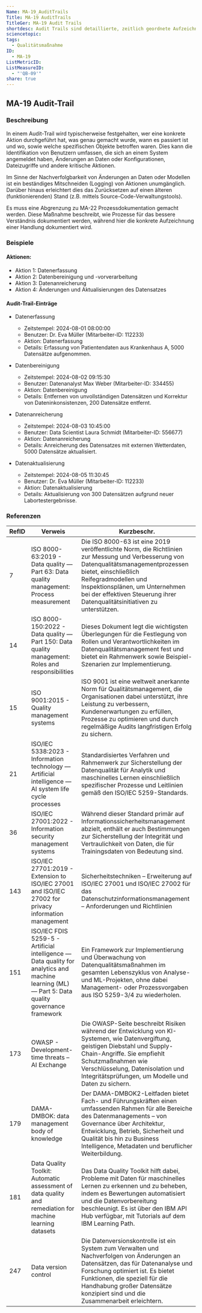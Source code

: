 ```yaml
---
Name: MA-19_AuditTrails
Title: MA-19 AuditTrails
TitleGer: MA-19 Audit Trails
shortdesc: Audit Trails sind detaillierte, zeitlich geordnete Aufzeichnungen von Aktivitäten in einem System, die dazu dienen, Änderungen und Zugriffe nachvollziehbar zu dokumentieren. Sie sind entscheidend für die Sicherstellung von Transparenz, Sicherheit und Compliance in verschiedenen Bereichen, wie IT-Sicherheit und Qualitätsmanagement.
sciencetopic: 
tags:
  - Qualitätsmaßnahme
ID:
  - MA-19
ListMetricID: 
ListMeasureID:
  - "'QB-09'"
share: true
---
```

## MA-19 Audit-Trail

### Beschreibung

In einem Audit-Trail wird typischerweise festgehalten, wer eine konkrete Aktion durchgeführt hat, was genau gemacht wurde, wann es passiert ist und wo, sowie welche spezifischen Objekte betroffen waren. Dies kann die Identifikation von Benutzern umfassen, die sich an einem System angemeldet haben, Änderungen an Daten oder Konfigurationen, Dateizugriffe und andere kritische Aktionen.

Im Sinne der Nachverfolgbarkeit von Änderungen an Daten oder Modellen ist ein beständiges Mitschneiden (Logging) von Aktionen unumgänglich. Darüber hinaus erleichtert dies das Zurücksetzen auf einen älteren (funktionierenden) Stand (z.B. mittels Source-Code-Verwaltungstools).

Es muss eine Abgrenzung zu MA-22 Prozessdokumentation gemacht werden. Diese Maßnahme beschreibt, wie Prozesse für das bessere Verständnis dokumentiert werden, während hier die konkrete Aufzeichnung einer Handlung dokumentiert wird. 
### Beispiele 

#### Aktionen:

- Aktion 1: Datenerfassung
- Aktion 2: Datenbereinigung und -vorverarbeitung
- Aktion 3: Datenanreicherung
- Aktion 4: Änderungen und Aktualisierungen des Datensatzes

#### Audit-Trail-Einträge

- Datenerfassung
    - Zeitstempel: 2024-08-01 08:00:00
    - Benutzer: Dr. Eva Müller (Mitarbeiter-ID: 112233)
    - Aktion: Datenerfassung
    - Details: Erfassung von Patientendaten aus Krankenhaus A, 5000 Datensätze aufgenommen.

- Datenbereinigung
    - Zeitstempel: 2024-08-02 09:15:30
    - Benutzer: Datenanalyst Max Weber (Mitarbeiter-ID: 334455)
    - Aktion: Datenbereinigung
    - Details: Entfernen von unvollständigen Datensätzen und Korrektur von Dateninkonsistenzen, 200 Datensätze entfernt.

- Datenanreicherung
    - Zeitstempel: 2024-08-03 10:45:00
    - Benutzer: Data Scientist Laura Schmidt (Mitarbeiter-ID: 556677)
    - Aktion: Datenanreicherung
    - Details: Anreicherung des Datensatzes mit externen Wetterdaten, 5000 Datensätze aktualisiert.

- Datenaktualisierung
    - Zeitstempel: 2024-08-05 11:30:45
    - Benutzer: Dr. Eva Müller (Mitarbeiter-ID: 112233)
    - Aktion: Datenaktualisierung
    - Details: Aktualisierung von 300 Datensätzen aufgrund neuer Labortestergebnisse.



### Referenzen

| RefID | Verweis                                                                                                                                            | Kurzbeschr.                                                                                                                                                                                                                                                                                         |
| ----- | -------------------------------------------------------------------------------------------------------------------------------------------------- | --------------------------------------------------------------------------------------------------------------------------------------------------------------------------------------------------------------------------------------------------------------------------------------------------- |
| 7     |  ISO 8000-63:2019 - Data quality — Part 63: Data quality management: Process measurement                                                           | Die ISO 8000-63 ist eine 2019 veröffentlichte Norm, die Richtlinien zur Messung und Verbesserung von Datenqualitätsmanagementprozessen bietet, einschließlich Reifegradmodellen und Inspektionsplänen, um Unternehmen bei der effektiven Steuerung ihrer Datenqualitätsinitiativen zu unterstützen. |
| 14    |  ISO 8000-150:2022 - Data quality — Part 150: Data quality management: Roles and responsibilities                                                  | Dieses Dokument legt die wichtigsten Überlegungen für die Festlegung von Rollen und Verantwortlichkeiten im Datenqualitätsmanagement fest und bietet ein Rahmenwerk sowie Beispiel-Szenarien zur Implementierung.                                                                                   |
| 15    |  ISO 9001:2015 - Quality management systems                                                                                                        | ISO 9001 ist eine weltweit anerkannte Norm für Qualitätsmanagement, die Organisationen dabei unterstützt, ihre Leistung zu verbessern, Kundenerwartungen zu erfüllen, Prozesse zu optimieren und durch regelmäßige Audits langfristigen Erfolg zu sichern.                                          |
| 21    |  ISO/IEC 5338:2023 - Information technology — Artificial intelligence — AI system life cycle processes                                             | Standardisiertes Verfahren und Rahmenwerk zur Sicherstellung der Datenqualität für Analytik und maschinelles Lernen einschließlich spezifischer Prozesse und Leitlinien gemäß den ISO/IEC 5259-Standards.                                                                                           |
| 36    |  ISO/IEC 27001:2022 - Information security management systems                                                                                      | Während dieser Standard primär auf Informationssicherheitsmanagement abzielt, enthält er auch Bestimmungen zur Sicherstellung der Integrität und Vertraulichkeit von Daten, die für Trainingsdaten von Bedeutung sind.                                                                              |
| 143   |  ISO/IEC 27701:2019 - Extension to ISO/IEC 27001 and ISO/IEC 27002 for privacy information management                                              | Sicherheitstechniken – Erweiterung auf ISO/IEC 27001 und ISO/IEC 27002 für das Datenschutzinformationsmanagement – ​​Anforderungen und Richtlinien                                                                                                                                                  |
| 151   |  ISO/IEC FDIS 5259-5 - Artificial intelligence — Data quality for analytics and machine learning (ML) — Part 5: Data quality governance framework  | Ein Framework zur Implementierung und Überwachung von Datenqualitätsmaßnahmen im gesamten Lebenszyklus von Analyse- und ML-Projekten, ohne dabei Management- oder Prozessvorgaben aus ISO 5259-3/4 zu wiederholen.                                                                                  |
| 173   |  OWASP - Development-time threats – AI Exchange                                                                                                    | Die OWASP-Seite beschreibt Risiken während der Entwicklung von KI-Systemen, wie Datenvergiftung, geistigen Diebstahl und Supply-Chain-Angriffe. Sie empfiehlt Schutzmaßnahmen wie Verschlüsselung, Datenisolation und Integritätsprüfungen, um Modelle und Daten zu sichern.                        |
| 179   |  DAMA-DMBOK: data management body of knowledge                                                                                                     | Der DAMA-DMBOK2-Leitfaden bietet Fach- und Führungskräften einen umfassenden Rahmen für alle Bereiche des Datenmanagements – von Governance über Architektur, Entwicklung, Betrieb, Sicherheit und Qualität bis hin zu Business Intelligence, Metadaten und beruflicher Weiterbildung.              |
| 181   |  Data Quality Toolkit: Automatic assessment of data quality and remediation for machine learning datasets                                          | Das Data Quality Toolkit hilft dabei, Probleme mit Daten für maschinelles Lernen zu erkennen und zu beheben, indem es Bewertungen automatisiert und die Datenvorbereitung beschleunigt. Es ist über den IBM API Hub verfügbar, mit Tutorials auf dem IBM Learning Path.                             |
| 247   |  Data version control                                                                                                                              | Die Datenversionskontrolle ist ein System zum Verwalten und Nachverfolgen von Änderungen an Datensätzen, das für Datenanalyse und Forschung optimiert ist. Es bietet Funktionen, die speziell für die Handhabung großer Datensätze konzipiert sind und die Zusammenarbeit erleichtern.              |
